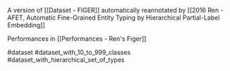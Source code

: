 A version of [[Dataset - FIGER]] automatically reannotated by [[2016 Ren - AFET, Automatic Fine-Grained Entity Typing by Hierarchical Partial-Label Embedding]]

Performances in [[Performances - Ren's Figer]]

#dataset #dataset_with_10_to_999_classes #dataset_with_hierarchical_set_of_types 